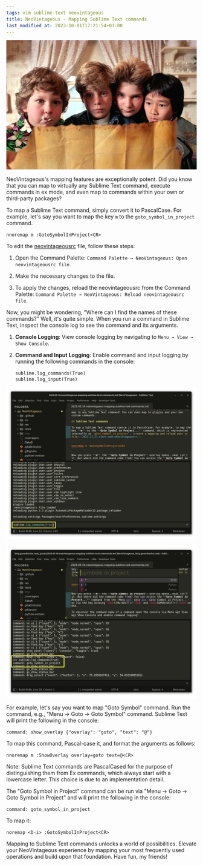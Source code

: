 ```yaml
---
tags: vim sublime-text neovintageous
title: NeoVintageous - Mapping Sublime Text commands
last_modified_at: 2023-10-01T17:21:54+01:00
---
```


![The Goonies (1985)](/assets/2023-05-16-the-goonies-map.webp)

NeoVintageous's mapping features are exceptionally potent. Did you know that you can map to virtually any Sublime Text command, execute commands in ex mode, and even map to commands within your own or third-party packages?

To map a Sublime Text command, simply convert it to PascalCase. For example, let's say you want to map the key `m` to the `goto_symbol_in_project` command.

```vim
nnoremap m :GotoSymbolInProject<CR>
```

To edit the [neovintageousrc](/2022/11/21/vimrc-and-neovintageousrc/) file, follow these steps:

1. Open the Command Palette: `Command Palette → NeoVintageous: Open neovintageousrc file`.

2. Make the necessary changes to the file.

3. To apply the changes, reload the neovintageousrc from the Command Palette: `Command Palette → NeoVintageous: Reload neovintageousrc file`.

Now, you might be wondering, "Where can I find the names of these commands?" Well, it's quite simple. When you run a command in Sublime Text, inspect the console log to see the command and its arguments.

1. **Console Logging**: View console logging by navigating to `Menu → View → Show Console`.

2. **Command and Input Logging**: Enable command and input logging by running the following commands in the console:

   ```
   sublime.log_commands(True)
   sublime.log_input(True)
   ```

![Sublime Text Console logging](/assets/2023-05-16-enable-console-logging-1.webp)

![Sublime Text Console logging](/assets/2023-05-16-enable-console-logging-2.webp)

For example, let's say you want to map "Goto Symbol" command. Run the command, e.g., "Menu → Goto → Goto Symbol" command. Sublime Text will print the following in the console:

```
command: show_overlay {"overlay": "goto", "text": "@"}
```

To map this command, Pascal-case it, and format the arguments as follows:

```vim
nnoremap m :ShowOverlay overlay=goto text=@<CR>
```

Note: Sublime Text commands are PascalCased for the purpose of distinguishing them from Ex commands, which always start with a lowercase letter. This choice is due to an implementation detail.

The "Goto Symbol in Project" command can be run via "Menu → Goto → Goto Symbol in Project" and will print the following in the console:

```
command: goto_symbol_in_project
```

To map it:

```vim
noremap <D-i> :GotoSymbolInProject<CR>
```

Mapping to Sublime Text commands unlocks a world of possibilities. Elevate your NeoVintageous experience by mapping your most frequently used operations and build upon that foundation. Have fun, my friends!
